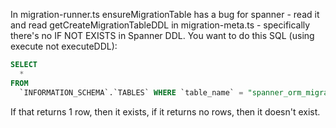 In migration-runner.ts ensureMigrationTable has a bug for spanner - read it and read getCreateMigrationTableDDL in migration-meta.ts - specifically there's no IF NOT EXISTS in Spanner DDL. You want to do this SQL (using execute not executeDDL):

```sql
SELECT
  *
FROM
  `INFORMATION_SCHEMA`.`TABLES` WHERE `table_name` = "spanner_orm_migrations_log";
```

If that returns 1 row, then it exists, if it returns no rows, then it doesn't exist.
